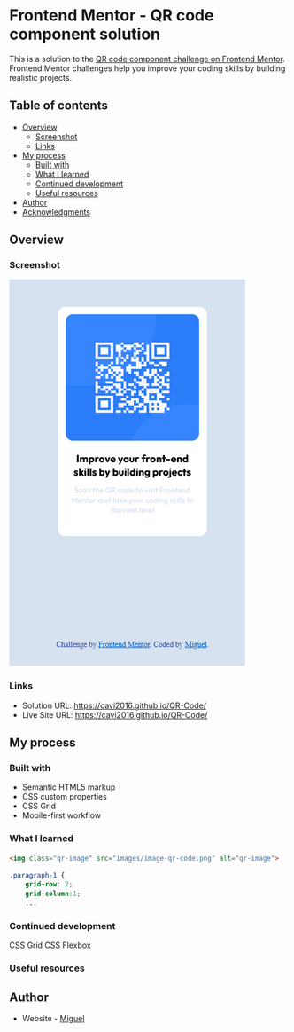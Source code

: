 # Frontend Mentor - QR code component solution

This is a solution to the [QR code component challenge on Frontend Mentor](https://www.frontendmentor.io/challenges/qr-code-component-iux_sIO_H). Frontend Mentor challenges help you improve your coding skills by building realistic projects. 

## Table of contents

- [Overview](#overview)
  - [Screenshot](#screenshot)
  - [Links](#links)
- [My process](#my-process)
  - [Built with](#built-with)
  - [What I learned](#what-i-learned)
  - [Continued development](#continued-development)
  - [Useful resources](#useful-resources)
- [Author](#author)
- [Acknowledgments](#acknowledgments)

## Overview

### Screenshot

![](screenshot.png)

### Links

- Solution URL: https://cavi2016.github.io/QR-Code/
- Live Site URL: https://cavi2016.github.io/QR-Code/

## My process

### Built with

- Semantic HTML5 markup
- CSS custom properties
- CSS Grid
- Mobile-first workflow

### What I learned

```html
<img class="qr-image" src="images/image-qr-code.png" alt="qr-image">
```
```css
.paragraph-1 {
    grid-row: 2;
    grid-column:1;
    ...
```

### Continued development

CSS Grid
CSS Flexbox

### Useful resources

## Author

- Website - [Miguel](https://cavi2016.github.io/MySite/)
